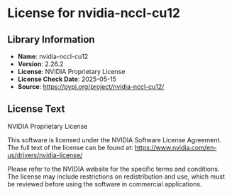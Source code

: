 # License for nvidia-nccl-cu12

## Library Information
- **Name**: nvidia-nccl-cu12
- **Version**: 2.26.2
- **License**: NVIDIA Proprietary License
- **License Check Date**: 2025-05-15
- **Source**: https://pypi.org/project/nvidia-nccl-cu12/

## License Text
NVIDIA Proprietary License

This software is licensed under the NVIDIA Software License Agreement.
The full text of the license can be found at:
https://www.nvidia.com/en-us/drivers/nvidia-license/

Please refer to the NVIDIA website for the specific terms and conditions. The license may include restrictions on redistribution and use, which must be reviewed before using the software in commercial applications.

